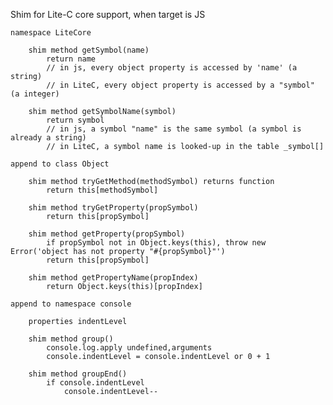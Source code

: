 
Shim for Lite-C core support, when target is JS

    namespace LiteCore

        shim method getSymbol(name)
            return name
            // in js, every object property is accessed by 'name' (a string)
            // in LiteC, every object property is accessed by a "symbol" (a integer)

        shim method getSymbolName(symbol)
            return symbol
            // in js, a symbol "name" is the same symbol (a symbol is already a string)
            // in LiteC, a symbol name is looked-up in the table _symbol[]

    append to class Object

        shim method tryGetMethod(methodSymbol) returns function
            return this[methodSymbol]

        shim method tryGetProperty(propSymbol)
            return this[propSymbol]

        shim method getProperty(propSymbol) 
            if propSymbol not in Object.keys(this), throw new Error('object has not property "#{propSymbol}"')
            return this[propSymbol]

        shim method getPropertyName(propIndex) 
            return Object.keys(this)[propIndex]

    append to namespace console

        properties indentLevel

        shim method group() 
            console.log.apply undefined,arguments
            console.indentLevel = console.indentLevel or 0 + 1

        shim method groupEnd() 
            if console.indentLevel 
                console.indentLevel--
